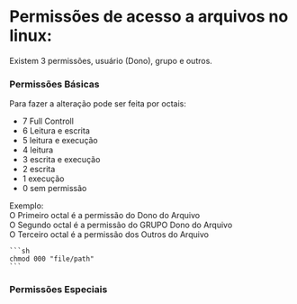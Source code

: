# Permissões de acesso a arquivos no linux:
Existem 3 permissões, usuário (Dono), grupo e outros.  
### Permissões Básicas

Para fazer a alteração pode ser feita por octais:  

  - 7 Full Controll
  - 6 Leitura e escrita
  - 5 leitura e execução
  - 4 leitura
  - 3 escrita e execução
  - 2 escrita
  - 1 execução
  - 0 sem permissão

Exemplo:  
O Primeiro octal é a permissão do Dono do Arquivo  
O Segundo octal é a permissão do GRUPO Dono do Arquivo  
O Terceiro octal é a permissão dos Outros do Arquivo  

    ```sh
    chmod 000 "file/path"
    ```

### Permissões Especiais
